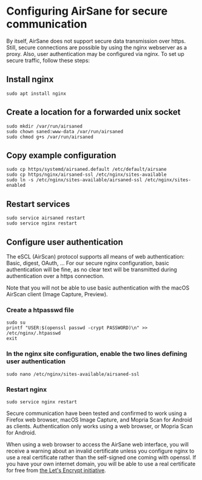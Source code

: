 # Configuring AirSane for secure communication 
By itself, AirSane does not support secure data transmission over https. 
Still, secure connections are possible by using the nginx webserver as a proxy. Also, user authentication may be configured via nginx.
To set up secure traffic, follow these steps:
## Install nginx
```sudo apt install nginx```
## Create a location for a forwarded unix socket
```
sudo mkdir /var/run/airsaned
sudo chown saned:www-data /var/run/airsaned
sudo chmod g+s /var/run/airsaned
```
## Copy example configuration
```
sudo cp https/systemd/airsaned.default /etc/default/airsane
sudo cp https/nginx/airsaned-ssl /etc/nginx/sites-available
sudo ln -s /etc/nginx/sites-available/airsaned-ssl /etc/nginx/sites-enabled
```
## Restart services
```
sudo service airsaned restart
sudo service nginx restart
```
## Configure user authentication
The eSCL (AirScan) protocol supports all means of web authentication: Basic, digest, OAuth, ...
For our secure nginx configuration, basic authentication will be fine, as no clear text will be transmitted during authentication over
a https connection.

Note that you will not be able to use basic authentication with the macOS AirScan client (Image Capture, Preview).

### Create a htpasswd file
```
sudo su
printf "USER:$(openssl passwd -crypt PASSWORD)\n" >> /etc/nginx/.htpasswd
exit
```
### In the nginx site configuration, enable the two lines defining user authentication
```sudo nano /etc/nginx/sites-available/airsaned-ssl```
### Restart nginx
```sudo service nginx restart```

Secure communication have been tested and confirmed to work
using a Firefox web browser, macOS Image Capture, and Mopria Scan for Android as clients.
Authentication only works using a web browser, or Mopria Scan for Android.

When using a web browser to access the AirSane web interface, you will receive a warning
about an invalid certificate unless you configure nginx to use a real certificate rather
than the self-signed one coming with openssl.
If you have your own internet domain, you will be able to use a real certificate 
for free from [the Let's Encrypt initiative](https://letsencrypt.org).
  
